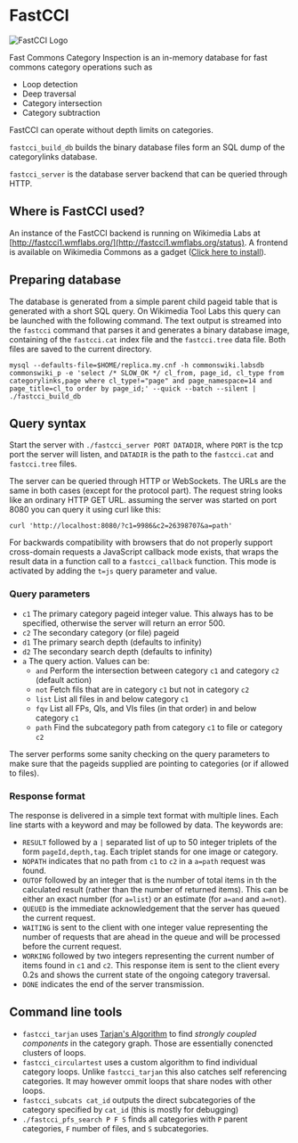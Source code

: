 FastCCI
=======

![FastCCI Logo](http://i.imgur.com/OPQOsVK.png)

Fast Commons Category Inspection is an in-memory database for fast commons category operations such as

* Loop detection
* Deep traversal
* Category intersection
* Category subtraction

FastCCI can operate without depth limits on categories.

```fastcci_build_db``` builds the binary database files form an SQL dump of the categorylinks database.

```fastcci_server``` is the database server backend that can be queried through HTTP.

## Where is FastCCI used?

An instance of the FastCCI backend is running on Wikimedia Labs at [http://fastcci1.wmflabs.org/](http://fastcci1.wmflabs.org/status). A frontend is available on Wikimedia Commons as a gadget ([Click here to install](https://commons.wikimedia.org/w/index.php?title=Help:FastCCI&withJS=MediaWiki:ActivateGadget.js&gadgetname=fastcci)).

## Preparing database

The database is generated from a simple parent child pageid table that is generated with a short SQL query. On Wikimedia Tool Labs this query can be launched with the following command. 
The text output is streamed into the ```fastcci``` command that parses it and generates a binary database image, containing of the ```fastcci.cat``` index file and the ```fastcci.tree``` data file.
Both files are saved to the current directory.

```
mysql --defaults-file=$HOME/replica.my.cnf -h commonswiki.labsdb commonswiki_p -e 'select /* SLOW_OK */ cl_from, page_id, cl_type from categorylinks,page where cl_type!="page" and page_namespace=14 and page_title=cl_to order by page_id;' --quick --batch --silent | ./fastcci_build_db
```

## Query syntax

Start the server with ```./fastcci_server PORT DATADIR```, where ```PORT``` is the tcp port the server will listen, and ```DATADIR``` is the path to the ```fastcci.cat``` and ```fastcci.tree``` files.

The server can be queried through HTTP or WebSockets. The URLs are the same in both cases (except for the protocol part). The request string looks like an ordinary HTTP GET URL.
assuming the server was started on port 8080 you can query it using curl like this:

```
curl 'http://localhost:8080/?c1=9986&c2=26398707&a=path'
```

For backwards compatibility with browsers that do not properly support cross-domain requests a JavaScript callback mode exists, that wraps the result data in a function call to a ```fastcci_callback``` function. This mode is activated by adding the 
```t=js``` query parameter and value.

### Query parameters

* ```c1``` The primary category pageid integer value. This always has to be specified, otherwise the server will return an error 500.
* ```c2``` The secondary category (or file) pageid
* ```d1``` The primary search depth (defaults to infinity)
* ```d2``` The secondary search depth (defaults to infinity)
* ```a``` The query action. Values can be:
  * ```and``` Perform the intersection between category ```c1``` and category ```c2``` (default action)
  * ```not``` Fetch fils that are in category ```c1``` but not in category ```c2```
  * ```list``` List all files in and below category ```c1```
  * ```fqv``` List all FPs, QIs, and VIs files (in that order) in and below category ```c1```
  * ```path``` Find the subcategory path from category ```c1``` to file or category ```c2```


The server performs some sanity checking on the query parameters to make sure that the pageids supplied are pointing to categories (or if allowed to files).

### Response format

The response is delivered in a simple text format with multiple lines. Each line starts with a keyword and may be followed by data. The keywords are:

* ```RESULT``` followed by a ```|``` separated list of  up to 50 integer triplets of the form ```pageId,depth,tag```. Each triplet stands for one image or category.
* ```NOPATH``` indicates that no path from ```c1``` to ```c2``` in a ```a=path``` request was found.
* ```OUTOF``` followed by an integer that is the number of total items in th the calculated result (rather than the number of returned items). This can be either an exact number (for ```a=list```) or an estimate (for ```a=and``` and ```a=not```).
* ```QUEUED``` is the immediate acknowledgement that the server has queued the current request.
* ```WAITING``` is sent to the client with one integer value representing the number of requests that are ahead in the queue and will be processed before the current request.
* ```WORKING``` followed by two integers representing the current number of items found in  ```c1``` and ```c2```. This response item is sent to the client every 0.2s and shows the current state of the ongoing category traversal.
* ```DONE``` indicates the end of the server transmission.

## Command line tools

* ```fastcci_tarjan``` uses [Tarjan's Algorithm](https://en.wikipedia.org/wiki/Tarjan%E2%80%99s_strongly_connected_components_algorithm) to find _strongly coupled components_ in the category graph. Those are essentially conencted clusters of loops.
* ```fastcci_circulartest``` uses a custom algorithm to find individual category loops. Unlike ```fastcci_tarjan``` this also catches self referencing categories. It may however ommit loops that share nodes with other loops. 
* ```fastcci_subcats cat_id``` outputs the direct subcategories of the category specified by ```cat_id``` (this is mostly for debugging)
* ```./fastcci_pfs_search P F S``` finds all categories with ```P``` parent categories, ```F``` number of files, and ```S``` subcategories.
